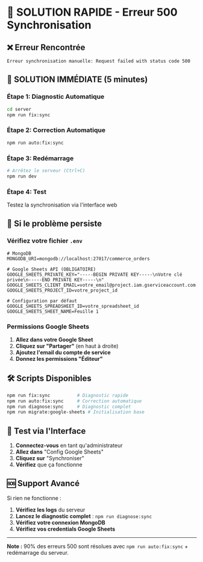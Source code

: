 # 🚨 SOLUTION RAPIDE - Erreur 500 Synchronisation

## ❌ Erreur Rencontrée
```
Erreur synchronisation manuelle: Request failed with status code 500
```

## 🔧 SOLUTION IMMÉDIATE (5 minutes)

### Étape 1: Diagnostic Automatique
```bash
cd server
npm run fix:sync
```

### Étape 2: Correction Automatique
```bash
npm run auto:fix:sync
```

### Étape 3: Redémarrage
```bash
# Arrêtez le serveur (Ctrl+C)
npm run dev
```

### Étape 4: Test
Testez la synchronisation via l'interface web

## 🚨 Si le problème persiste

### Vérifiez votre fichier `.env`
```env
# MongoDB
MONGODB_URI=mongodb://localhost:27017/commerce_orders

# Google Sheets API (OBLIGATOIRE)
GOOGLE_SHEETS_PRIVATE_KEY="-----BEGIN PRIVATE KEY-----\nVotre clé privée\n-----END PRIVATE KEY-----\n"
GOOGLE_SHEETS_CLIENT_EMAIL=votre_email@project.iam.gserviceaccount.com
GOOGLE_SHEETS_PROJECT_ID=votre_project_id

# Configuration par défaut
GOOGLE_SHEETS_SPREADSHEET_ID=votre_spreadsheet_id
GOOGLE_SHEETS_SHEET_NAME=Feuille 1
```

### Permissions Google Sheets
1. **Allez dans votre Google Sheet**
2. **Cliquez sur "Partager"** (en haut à droite)
3. **Ajoutez l'email du compte de service**
4. **Donnez les permissions "Éditeur"**

## 🛠️ Scripts Disponibles

```bash
npm run fix:sync          # Diagnostic rapide
npm run auto:fix:sync     # Correction automatique
npm run diagnose:sync     # Diagnostic complet
npm run migrate:google-sheets # Initialisation base
```

## 📱 Test via l'Interface

1. **Connectez-vous** en tant qu'administrateur
2. **Allez dans** "Config Google Sheets"
3. **Cliquez sur** "Synchroniser"
4. **Vérifiez** que ça fonctionne

## 🆘 Support Avancé

Si rien ne fonctionne :

1. **Vérifiez les logs** du serveur
2. **Lancez le diagnostic complet** : `npm run diagnose:sync`
3. **Vérifiez votre connexion MongoDB**
4. **Vérifiez vos credentials Google Sheets**

---

**Note :** 90% des erreurs 500 sont résolues avec `npm run auto:fix:sync` + redémarrage du serveur.
